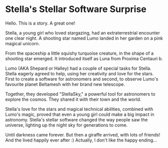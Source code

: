 # Stella's Stellar Software Surprise

Hello. This is a story. A great one!

Stella, a young girl who loved stargazing, had an extraterrestrial encounter one clear 
night. A shooting star named Lumo landed in her garden on a pink magical unicorn.

From the spaceship a little squishy turquoise creature, in the 
shape of a shooting star emerged. It introduced itself as Luna from Proxima Centauri b.

Lumo (AKA Shepard or Halley) had a couple of special tasks for Stella. Stella eagerly agreed to help, 
using her creativity and love for the stars. First to create a software 
for astronomers and second, to observe Lumo's favourite planet Beltamesh 
with her brand new telescope.

Together, they developed "StellaSky," a powerful tool for astronomers to explore
the cosmos. They shared it with their town and the world.

Stella's love for the stars and magical technical abilities, combined with Lumo's magic, proved that even a 
young girl could make a big impact in astronomy. Stella's stellar software 
changed the way people saw the universe, lighting up the night sky for 
generations to come.

Until darkness came forever. But then a giraffe arrived, with lots of friends!
And the lived happily ever after :)
Actually, I don't like the happy ending...